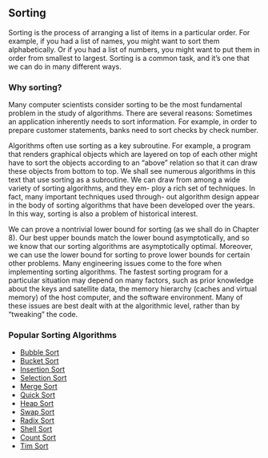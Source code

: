 ## Sorting

Sorting is the process of arranging a list of items in a particular order. For example, if you had a list of names, you might want to sort them alphabetically. Or if you had a list of numbers, you might want to put them in order from smallest to largest. Sorting is a common task, and it’s one that we can do in many different ways.

### Why sorting?
Many computer scientists consider sorting to be the most fundamental problem in
the study of algorithms. There are several reasons:
Sometimes an application inherently needs to sort information. For example,
in order to prepare customer statements, banks need to sort checks by check
number.

Algorithms often use sorting as a key subroutine. For example, a program that
renders graphical objects which are layered on top of each other might have
to sort the objects according to an “above” relation so that it can draw these
objects from bottom to top. We shall see numerous algorithms in this text that
use sorting as a subroutine.
We can draw from among a wide variety of sorting algorithms, and they em-
ploy a rich set of techniques. In fact, many important techniques used through-
out algorithm design appear in the body of sorting algorithms that have been
developed over the years. In this way, sorting is also a problem of historical
interest.

We can prove a nontrivial lower bound for sorting (as we shall do in Chapter 8).
Our best upper bounds match the lower bound asymptotically, and so we know
that our sorting algorithms are asymptotically optimal. Moreover, we can use
the lower bound for sorting to prove lower bounds for certain other problems.
Many engineering issues come to the fore when implementing sorting algorithms. The fastest sorting program for a particular situation may depend on
many factors, such as prior knowledge about the keys and satellite data, the
memory hierarchy (caches and virtual memory) of the host computer, and the
software environment. Many of these issues are best dealt with at the algorithmic level, rather than by “tweaking” the code.

### Popular Sorting Algorithms

- [Bubble Sort](BubbleSort/readme.md)
- [Bucket Sort](BucketSort/readme.md)
- [Insertion Sort](InsertionSort/readme.md)
- [Selection Sort](SelectionSort/readme.md)
- [Merge Sort](MergeSort/readme.md)
- [Quick Sort](QuickSort/readme.md)
- [Heap Sort](HeapSort/readme.md)
- [Swap Sort](SwapSort/readme.md)
- [Radix Sort](RadixSort/readme.md)
- [Shell Sort](ShellSort/readme.md)
- [Count Sort](CountSort/readme.md)
- [Tim Sort](TimSort/readme.md)
